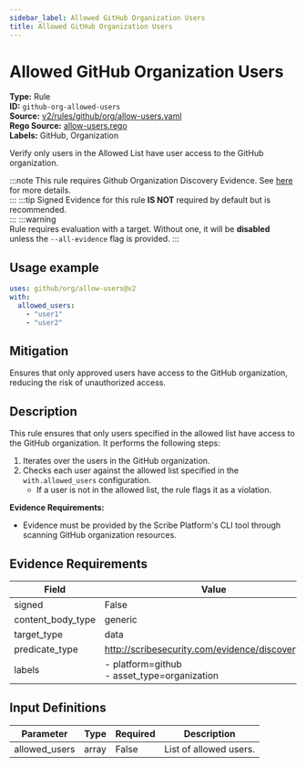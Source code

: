 ```yaml
---
sidebar_label: Allowed GitHub Organization Users
title: Allowed GitHub Organization Users
---  
```

# Allowed GitHub Organization Users  
**Type:** Rule  
**ID:** `github-org-allowed-users`  
**Source:** [v2/rules/github/org/allow-users.yaml](https://github.com/scribe-public/sample-policies/blob/main/v2/rules/github/org/allow-users.yaml)  
**Rego Source:** [allow-users.rego](https://github.com/scribe-public/sample-policies/blob/main/v2/rules/github/org/allow-users.rego)  
**Labels:** GitHub, Organization  

Verify only users in the Allowed List have user access to the GitHub organization.

:::note 
This rule requires Github Organization Discovery Evidence. See [here](https://deploy-preview-299--scribe-security.netlify.app/docs/platforms/discover#github-discovery) for more details.  
::: 
:::tip 
Signed Evidence for this rule **IS NOT** required by default but is recommended.  
::: 
:::warning  
Rule requires evaluation with a target. Without one, it will be **disabled** unless the `--all-evidence` flag is provided.
::: 

## Usage example

```yaml
uses: github/org/allow-users@v2
with:
  allowed_users:
    - "user1"
    - "user2"
```

## Mitigation  
Ensures that only approved users have access to the GitHub organization, reducing the risk of unauthorized access.


## Description  
This rule ensures that only users specified in the allowed list have access to the GitHub organization.
It performs the following steps:

1. Iterates over the users in the GitHub organization.
2. Checks each user against the allowed list specified in the `with.allowed_users` configuration.
   - If a user is not in the allowed list, the rule flags it as a violation.

**Evidence Requirements:**
- Evidence must be provided by the Scribe Platform's CLI tool through scanning GitHub organization resources.

## Evidence Requirements  
| Field | Value |
|-------|-------|
| signed | False |
| content_body_type | generic |
| target_type | data |
| predicate_type | http://scribesecurity.com/evidence/discovery/v0.1 |
| labels | - platform=github<br/>- asset_type=organization |

## Input Definitions  
| Parameter | Type | Required | Description |
|-----------|------|----------|-------------|
| allowed_users | array | False | List of allowed users. |

